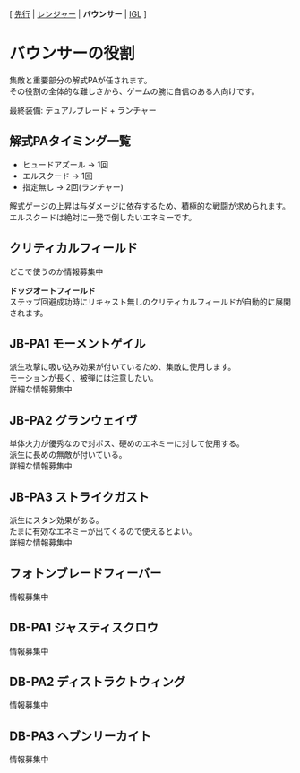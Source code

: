 [ [先行](Hunter.md) | [レンジャー](Ranger.md) | **バウンサー** | [IGL](IGL.md)  ]
# バウンサーの役割
集敵と重要部分の解式PAが任されます。  
その役割の全体的な難しさから、ゲームの腕に自信のある人向けです。  
  
最終装備: デュアルブレード + ランチャー  

## 解式PAタイミング一覧
- ヒュードアズール → 1回
- エルスクード → 1回
- 指定無し → 2回(ランチャー)

解式ゲージの上昇は与ダメージに依存するため、積極的な戦闘が求められます。  
エルスクードは絶対に一発で倒したいエネミーです。  

## クリティカルフィールド
どこで使うのか情報募集中  

**ドッジオートフィールド**  
ステップ回避成功時にリキャスト無しのクリティカルフィールドが自動的に展開されます。  

## JB-PA1 モーメントゲイル
派生攻撃に吸い込み効果が付いているため、集敵に使用します。  
モーションが長く、被弾には注意したい。  
詳細な情報募集中  

## JB-PA2 グランウェイヴ
単体火力が優秀なので対ボス、硬めのエネミーに対して使用する。  
派生に長めの無敵が付いている。  
詳細な情報募集中  

## JB-PA3 ストライクガスト
派生にスタン効果がある。  
たまに有効なエネミーが出てくるので使えるとよい。  
詳細な情報募集中  

## フォトンブレードフィーバー
情報募集中

## DB-PA1 ジャスティスクロウ
情報募集中

## DB-PA2 ディストラクトウィング
情報募集中

## DB-PA3 ヘブンリーカイト
情報募集中
